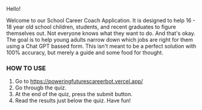 Hello!

Welcome to our School Career Coach Application.
It is designed to help 16 - 18 year old school children, students, and recent graduates to figure themselves out.
Not everyone knows what they want to do. And that's okay. The goal is to help young adults narrow down which jobs are right for them using a Chat GPT bassed form. This isn't meant to be a perfect solution with 100% accuracy, but merely a guide and some food for thought.

### HOW TO USE

1. Go to https://poweringfuturescareerbot.vercel.app/
2. Go througb the quiz.
3. At the end of the quiz, press the submit button.
4. Read the results just below the quiz.
   Have fun!

